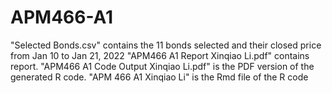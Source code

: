 # APM466-A1
"Selected Bonds.csv" contains the 11 bonds selected and their closed price from Jan 10 to Jan 21, 2022
"APM466 A1 Report Xinqiao Li.pdf" contains report.
"APM466 A1 Code Output Xinqiao Li.pdf" is the PDF version of the generated R code.
"APM 466 A1 Xinqiao Li" is the Rmd file of the R code
